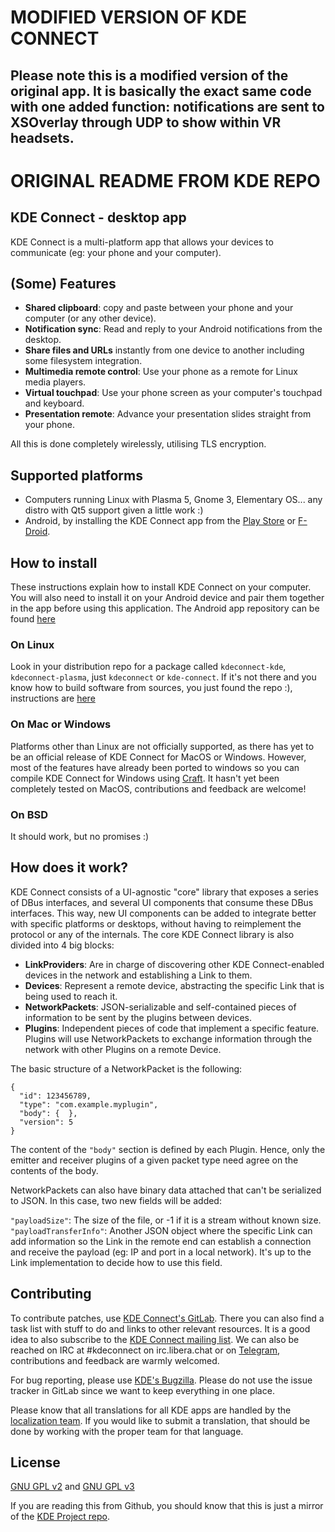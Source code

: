 # MODIFIED VERSION OF KDE CONNECT
## Please note this is a modified version of the original app. It is basically the exact same code with one added function: notifications are sent to XSOverlay through UDP to show within VR headsets.

# ORIGINAL README FROM KDE REPO
## KDE Connect - desktop app

KDE Connect is a multi-platform app that allows your devices to communicate (eg: your phone and your computer).

## (Some) Features
- **Shared clipboard**: copy and paste between your phone and your computer (or any other device).
- **Notification sync**: Read and reply to your Android notifications from the desktop.
- **Share files and URLs** instantly from one device to another including some filesystem integration.
- **Multimedia remote control**: Use your phone as a remote for Linux media players.
- **Virtual touchpad**: Use your phone screen as your computer's touchpad and keyboard.
- **Presentation remote**: Advance your presentation slides straight from your phone.

All this is done completely wirelessly, utilising TLS encryption.

## Supported platforms
- Computers running Linux with Plasma 5, Gnome 3, Elementary OS... any distro with Qt5 support given a little work :)
- Android, by installing the KDE Connect app from the [Play Store](https://play.google.com/store/apps/details?id=org.kde.kdeconnect_tp) or [F-Droid](https://f-droid.org/repository/browse/?fdid=org.kde.kdeconnect_tp).

## How to install
These instructions explain how to install KDE Connect on your computer. You will also need to install it on your Android device and pair them together in the app before using this application. The Android app repository can be found [here](https://invent.kde.org/network/kdeconnect-android)

### On Linux
Look in your distribution repo for a package called `kdeconnect-kde`,
`kdeconnect-plasma`, just `kdeconnect` or `kde-connect`.
If it's not there and you know how to build software from sources, you just
found the repo :), instructions are
[here](https://community.kde.org/KDEConnect#Building_KDE_Connect_.28Desktop.29)

### On Mac or Windows
Platforms other than Linux are not officially supported, as there has yet to be an official release of KDE Connect for MacOS or Windows. However, most of the features have already been ported to windows so you can compile KDE Connect for Windows using [Craft](https://community.kde.org/Craft). It hasn't yet been completely tested on MacOS, contributions and feedback are welcome!

### On BSD
It should work, but no promises :)

## How does it work?
KDE Connect consists of a UI-agnostic "core" library that exposes a series of DBus interfaces, and several UI components that consume these DBus interfaces. This way, new UI components can be added to integrate better with specific platforms or desktops, without having to reimplement the protocol or any of the internals. The core KDE Connect library is also divided into 4 big blocks:

- **LinkProviders**: Are in charge of discovering other KDE Connect-enabled devices in the network and establishing a Link to them.
- **Devices**: Represent a remote device, abstracting the specific Link that is being used to reach it.
- **NetworkPackets**: JSON-serializable and self-contained pieces of information to be sent by the plugins between devices.
- **Plugins**: Independent pieces of code that implement a specific feature. Plugins will use NetworkPackets to exchange information through the network with other Plugins on a remote Device.

The basic structure of a NetworkPacket is the following:

```
{
  "id": 123456789,
  "type": "com.example.myplugin",
  "body": {  },
  "version": 5
}
```

The content of the `"body"` section is defined by each Plugin. Hence, only the emitter and receiver plugins of a given packet type need agree on the contents of the body.

NetworkPackets can also have binary data attached that can't be serialized to JSON. In this case, two new fields will be added:

`"payloadSize"`: The size of the file, or -1 if it is a stream without known size.
`"payloadTransferInfo"`: Another JSON object where the specific Link can add information so the Link in the remote end can establish a connection and receive the payload (eg: IP and port in a local network). It's up to the Link implementation to decide how to use this field.

## Contributing

To contribute patches, use [KDE Connect's GitLab](https://invent.kde.org/network/kdeconnect-kde). There you can also find a task list with stuff to do and links to other relevant resources. It is a good idea to also subscribe to the [KDE Connect mailing list](https://mail.kde.org/mailman/listinfo/kdeconnect). We can also be reached on IRC at #kdeconnect on irc.libera.chat or on [Telegram](https://t.me/joinchat/AOS6gA37orb2dZCLhqbZjg), contributions and feedback are warmly welcomed.

For bug reporting, please use [KDE's Bugzilla](https://bugs.kde.org). Please do not use the issue tracker in GitLab since we want to keep everything in one place.

Please know that all translations for all KDE apps are handled by the [localization team](https://l10n.kde.org/). If you would like to submit a translation, that should be done by working with the proper team for that language.

## License
[GNU GPL v2](https://www.gnu.org/licenses/gpl-2.0.html) and [GNU GPL v3](https://www.gnu.org/licenses/gpl-3.0.html)

If you are reading this from Github, you should know that this is just a mirror of the [KDE Project repo](https://invent.kde.org/network/kdeconnect-kde).

